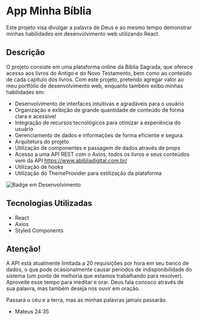 # App Minha Bíblia

Este projeto visa divulgar a palavra de Deus e ao mesmo tempo demonstrar minhas habilidades em desenvolvimento web utilizando React.

## Descrição
O projeto consiste em uma plataforma online da Bíblia Sagrada, que oferece acesso aos livros do Antigo e do Novo Testamento, bem como ao conteúdo de cada capítulo dos livros. Com este projeto, pretendo agregar valor ao meu portfólio de desenvolvimento web, enquanto também exibo minhas habilidades em:

* Desenvolvimento de interfaces intuitivas e agradáveis para o usuário
* Organização e exibição de grande quantidade de conteúdo de forma clara e acessível
* Integração de recursos tecnológicos para otimizar a experiência do usuário
* Gerenciamento de dados e informações de forma eficiente e segura.
* Arquitetura do projeto
* Utilização de componentes e passagem de dados através de props
* Acesso a uma API REST com o Axios, todos os livros e seus conteúdos vem da API https://www.abibliadigital.com.br/
* Utilização de hooks
* Utilização do ThemeProvider para estilização da plataforma

![Badge em Desenvolvimento](http://img.shields.io/static/v1?label=STATUS&message=EM%20DESENVOLVIMENTO&color=GREEN&style=for-the-badge)

## Tecnologias Utilizadas
* React
* Axios
* Styled Components

## Atenção!
A API está atualmente limitada a 20 requisições por hora em seu banco de dados, o que pode ocasionalmente causar períodos de indisponibilidade do sistema (um ponto de melhoria que estamos trabalhando para resolver). Aproveite esse tempo para meditar e orar. Deus fala conosco através de sua palavra, mas também deseja nos ouvir em oração.

Passará o céu e a terra, mas as minhas palavras jamais passarão.
- Mateus 24:35
